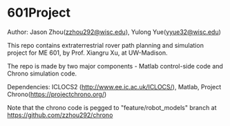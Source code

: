 # 601Project

Author: Jason Zhou(zzhou292@wisc.edu), Yulong Yue(yyue32@wisc.edu)

This repo contains extraterrestrial rover path planning and simulation project for ME 601, by Prof. Xiangru Xu, at UW-Madison. 

The repo is made by two major components - Matlab control-side code and Chrono simulation code. 

Dependencies: ICLOCS2 (http://www.ee.ic.ac.uk/ICLOCS/), Matlab, Project Chrono(https://projectchrono.org/)

Note that the chrono code is pegged to "feature/robot_models" branch at https://github.com/zzhou292/chrono
